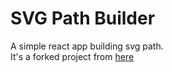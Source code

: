 # SVG Path Builder

A simple react app building svg path.<br/>
It's a forked project from [here](https://codepen.io/ruucm-working/pen/oNNqmMK)
